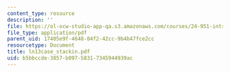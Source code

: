 ```yaml
---
content_type: resource
description: ''
file: https://ol-ocw-studio-app-qa.s3.amazonaws.com/courses/24-951-introduction-to-syntax-fall-2003/b5bbccde3857b09758317345944939ac_ln13case_stackin.pdf
file_type: application/pdf
parent_uid: 17405e9f-4648-84f2-42cc-9b4b47fce2cc
resourcetype: Document
title: ln13case_stackin.pdf
uid: b5bbccde-3857-b097-5831-7345944939ac
---
```

